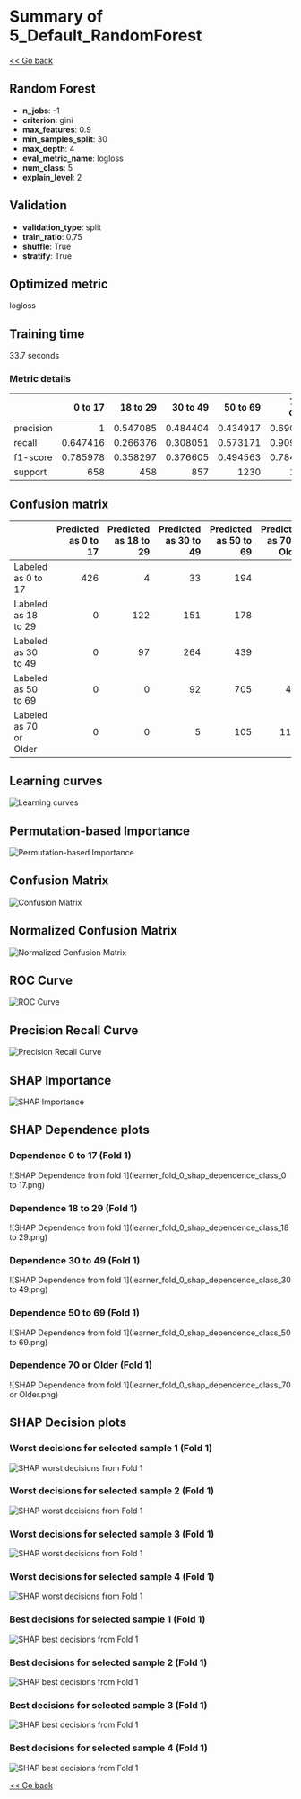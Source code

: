 # Summary of 5_Default_RandomForest

[<< Go back](../README.md)


## Random Forest
- **n_jobs**: -1
- **criterion**: gini
- **max_features**: 0.9
- **min_samples_split**: 30
- **max_depth**: 4
- **eval_metric_name**: logloss
- **num_class**: 5
- **explain_level**: 2

## Validation
 - **validation_type**: split
 - **train_ratio**: 0.75
 - **shuffle**: True
 - **stratify**: True

## Optimized metric
logloss

## Training time

33.7 seconds

### Metric details
|           |    0 to 17 |   18 to 29 |   30 to 49 |    50 to 69 |   70 or Older |   accuracy |   macro avg |   weighted avg |   logloss |
|:----------|-----------:|-----------:|-----------:|------------:|--------------:|-----------:|------------:|---------------:|----------:|
| precision |   1        |   0.547085 |   0.484404 |    0.434917 |      0.690106 |   0.593849 |    0.631302 |       0.610558 |  0.947229 |
| recall    |   0.647416 |   0.266376 |   0.308051 |    0.573171 |      0.909762 |   0.593849 |    0.540955 |       0.593849 |  0.947229 |
| f1-score  |   0.785978 |   0.358297 |   0.376605 |    0.494563 |      0.784855 |   0.593849 |    0.56006  |       0.580976 |  0.947229 |
| support   | 658        | 458        | 857        | 1230        |   1219        |   0.593849 | 4422        |    4422        |  0.947229 |


## Confusion matrix
|                        |   Predicted as 0 to 17 |   Predicted as 18 to 29 |   Predicted as 30 to 49 |   Predicted as 50 to 69 |   Predicted as 70 or Older |
|:-----------------------|-----------------------:|------------------------:|------------------------:|------------------------:|---------------------------:|
| Labeled as 0 to 17     |                    426 |                       4 |                      33 |                     194 |                          1 |
| Labeled as 18 to 29    |                      0 |                     122 |                     151 |                     178 |                          7 |
| Labeled as 30 to 49    |                      0 |                      97 |                     264 |                     439 |                         57 |
| Labeled as 50 to 69    |                      0 |                       0 |                      92 |                     705 |                        433 |
| Labeled as 70 or Older |                      0 |                       0 |                       5 |                     105 |                       1109 |

## Learning curves
![Learning curves](learning_curves.png)

## Permutation-based Importance
![Permutation-based Importance](permutation_importance.png)
## Confusion Matrix

![Confusion Matrix](confusion_matrix.png)


## Normalized Confusion Matrix

![Normalized Confusion Matrix](confusion_matrix_normalized.png)


## ROC Curve

![ROC Curve](roc_curve.png)


## Precision Recall Curve

![Precision Recall Curve](precision_recall_curve.png)



## SHAP Importance
![SHAP Importance](shap_importance.png)

## SHAP Dependence plots

### Dependence 0 to 17 (Fold 1)
![SHAP Dependence from fold 1](learner_fold_0_shap_dependence_class_0 to 17.png)
### Dependence 18 to 29 (Fold 1)
![SHAP Dependence from fold 1](learner_fold_0_shap_dependence_class_18 to 29.png)
### Dependence 30 to 49 (Fold 1)
![SHAP Dependence from fold 1](learner_fold_0_shap_dependence_class_30 to 49.png)
### Dependence 50 to 69 (Fold 1)
![SHAP Dependence from fold 1](learner_fold_0_shap_dependence_class_50 to 69.png)
### Dependence 70 or Older (Fold 1)
![SHAP Dependence from fold 1](learner_fold_0_shap_dependence_class_70 or Older.png)

## SHAP Decision plots

### Worst decisions for selected sample 1 (Fold 1)
![SHAP worst decisions from Fold 1](learner_fold_0_sample_0_worst_decisions.png)
### Worst decisions for selected sample 2 (Fold 1)
![SHAP worst decisions from Fold 1](learner_fold_0_sample_1_worst_decisions.png)
### Worst decisions for selected sample 3 (Fold 1)
![SHAP worst decisions from Fold 1](learner_fold_0_sample_2_worst_decisions.png)
### Worst decisions for selected sample 4 (Fold 1)
![SHAP worst decisions from Fold 1](learner_fold_0_sample_3_worst_decisions.png)
### Best decisions for selected sample 1 (Fold 1)
![SHAP best decisions from Fold 1](learner_fold_0_sample_0_best_decisions.png)
### Best decisions for selected sample 2 (Fold 1)
![SHAP best decisions from Fold 1](learner_fold_0_sample_1_best_decisions.png)
### Best decisions for selected sample 3 (Fold 1)
![SHAP best decisions from Fold 1](learner_fold_0_sample_2_best_decisions.png)
### Best decisions for selected sample 4 (Fold 1)
![SHAP best decisions from Fold 1](learner_fold_0_sample_3_best_decisions.png)

[<< Go back](../README.md)
